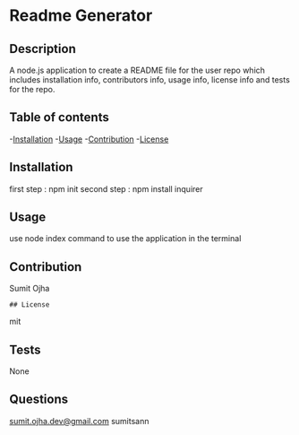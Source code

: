 
  # Readme Generator
  
  ## Description
  A node.js application to create a README file for the user repo which includes installation info, contributors info,  usage info, license info  and  tests for the repo.

  ## Table of contents
  -[Installation](#Installation)
  -[Usage](#Usage)
  -[Contribution](#Contribution)
  -[License](#License)

  ## Installation
  first step : npm init  second step : npm install inquirer

  ## Usage
  use node index command to use the application in the terminal
  
  ## Contribution
  Sumit Ojha

    ## License
  mit

  ## Tests
  None

  
  ## Questions
  sumit.ojha.dev@gmail.com
  sumitsann

   
  